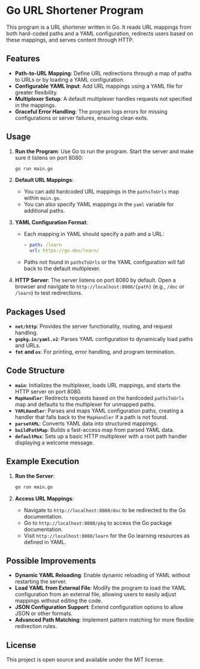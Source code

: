 
# Go URL Shortener Program

This program is a URL shortener written in Go. It reads URL mappings from both hard-coded paths and a YAML configuration, redirects users based on these mappings, and serves content through HTTP.

## Features

- **Path-to-URL Mapping**: Define URL redirections through a map of paths to URLs or by loading a YAML configuration.
- **Configurable YAML Input**: Add URL mappings using a YAML file for greater flexibility.
- **Multiplexer Setup**: A default multiplexer handles requests not specified in the mappings.
- **Graceful Error Handling**: The program logs errors for missing configurations or server failures, ensuring clean exits.

## Usage

1. **Run the Program**:
   Use Go to run the program. Start the server and make sure it listens on port 8080:
   ```bash
   go run main.go
   ```

2. **Default URL Mappings**:
   - You can add hardcoded URL mappings in the `pathsToUrls` map within `main.go`.
   - You can also specify YAML mappings in the `yaml` variable for additional paths.

3. **YAML Configuration Format**:
   - Each mapping in YAML should specify a path and a URL:
     ```yaml
     - path: /learn
       url: https://go.dev/learn/
     ```
   - Paths not found in `pathsToUrls` or the YAML configuration will fall back to the default multiplexer.

4. **HTTP Server**:
   The server listens on port 8080 by default. Open a browser and navigate to `http://localhost:8080/{path}` (e.g., `/doc` or `/learn`) to test redirections.

## Packages Used

- **`net/http`**: Provides the server functionality, routing, and request handling.
- **`gopkg.in/yaml.v2`**: Parses YAML configuration to dynamically load paths and URLs.
- **`fmt` and `os`**: For printing, error handling, and program termination.

## Code Structure

- **`main`**: Initializes the multiplexer, loads URL mappings, and starts the HTTP server on port 8080.
- **`MapHandler`**: Redirects requests based on the hardcoded `pathsToUrls` map and defaults to the multiplexer for unmapped paths.
- **`YAMLHandler`**: Parses and maps YAML configuration paths, creating a handler that falls back to the `MapHandler` if a path is not found.
- **`parseYAML`**: Converts YAML data into structured mappings.
- **`buildPathMap`**: Builds a fast-access map from parsed YAML data.
- **`defaultMux`**: Sets up a basic HTTP multiplexer with a root path handler displaying a welcome message.

## Example Execution

1. **Run the Server**:
   ```bash
   go run main.go
   ```

2. **Access URL Mappings**:
   - Navigate to `http://localhost:8080/doc` to be redirected to the Go documentation.
   - Go to `http://localhost:8080/pkg` to access the Go package documentation.
   - Visit `http://localhost:8080/learn` for the Go learning resources as defined in YAML.

## Possible Improvements

- **Dynamic YAML Reloading**: Enable dynamic reloading of YAML without restarting the server.
- **Load YAML from External File**: Modify the program to load the YAML configuration from an external file, allowing users to easily adjust mappings without editing the code.
- **JSON Configuration Support**: Extend configuration options to allow JSON or other formats.
- **Advanced Path Matching**: Implement pattern matching for more flexible redirection rules.

## License

This project is open source and available under the MIT license.